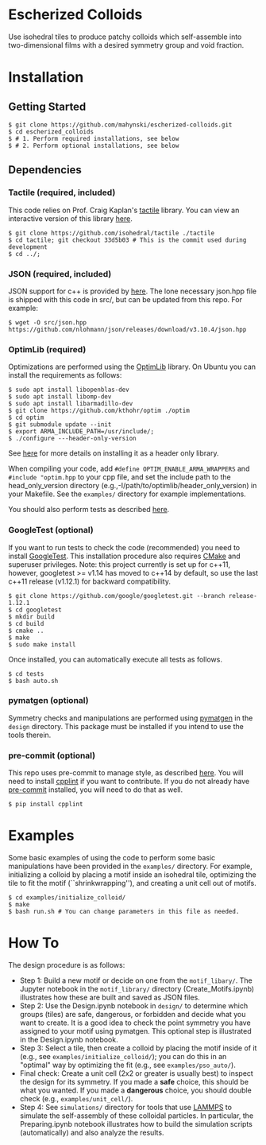 # Escherized Colloids

Use isohedral tiles to produce patchy colloids which self-assemble into two-dimensional films with a desired symmetry group and void fraction.

Installation
============

Getting Started
---------------

~~~code
$ git clone https://github.com/mahynski/escherized-colloids.git
$ cd escherized_colloids
$ # 1. Perform required installations, see below
$ # 2. Perform optional installations, see below
~~~

Dependencies
------------

### Tactile (required, included)
This code relies on Prof. Craig Kaplan's [tactile](https://github.com/isohedral/tactile) library.
You can view an interactive version of this library [here](https://isohedral.ca/software/tactile/).
~~~code
$ git clone https://github.com/isohedral/tactile ./tactile
$ cd tactile; git checkout 33d5b03 # This is the commit used during development
$ cd ../;
~~~

### JSON (required, included)
JSON support for c++ is provided by [here](https://github.com/nlohmann/json). The lone necessary json.hpp file is shipped with this code in
src/, but can be updated from this repo. For example:

~~~code
$ wget -O src/json.hpp https://github.com/nlohmann/json/releases/download/v3.10.4/json.hpp
~~~

### OptimLib (required)
Optimizations are performed using the [OptimLib](https://optimlib.readthedocs.io/en/latest/) library.  On Ubuntu you can install the requirements as follows:

~~~code
$ sudo apt install libopenblas-dev
$ sudo apt install libomp-dev
$ sudo apt install libarmadillo-dev
$ git clone https://github.com/kthohr/optim ./optim
$ cd optim
$ git submodule update --init
$ export ARMA_INCLUDE_PATH=/usr/include/;
$ ./configure ---header-only-version
~~~

See [here](https://optimlib.readthedocs.io/en/latest/installation.html) for more details on installing it as a header only library.

When compiling your code, add `#define OPTIM_ENABLE_ARMA_WRAPPERS` and `#include "optim.hpp` to your cpp file, and set the include path to the head_only_version directory (e.g.,-I/path/to/optimlib/header_only_version) in your Makefile. See the `examples/` directory for example implementations.

You should also perform tests as described [here](https://optimlib.readthedocs.io/en/latest/examples_and_tests.html).

### GoogleTest (optional)
If you want to run tests to check the code (recommended) you need to install [GoogleTest](https://github.com/google/googletest).  This installation procedure also requires [CMake](http://www.cmake.org/) and superuser privileges. Note: this project currently is set up for c++11, however, googletest >= v1.14 has moved to c++14 by default, so use the last c++11 release (v1.12.1) for backward compatibility.

~~~code
$ git clone https://github.com/google/googletest.git --branch release-1.12.1 
$ cd googletest
$ mkdir build
$ cd build
$ cmake ..
$ make
$ sudo make install
~~~

Once installed, you can automatically execute all tests as follows.

~~~code
$ cd tests
$ bash auto.sh
~~~

### pymatgen (optional)
Symmetry checks and manipulations are performed using [pymatgen](https://pymatgen.org/) in the `design` directory.  This package must be installed if you intend to use the tools therein.

### pre-commit (optional)
This repo uses pre-commit to manage style, as described [here](https://github.com/bmorcos/pre-commit-hooks-cpp).  You will need to install [cpplint](https://pypi.org/project/cpplint/) if you want to contribute. If you do not already have [pre-commit](https://pre-commit.com/) installed, you will need to do that as well.

~~~code
$ pip install cpplint
~~~

Examples
========
Some basic examples of using the code to perform some basic manipulations have been provided in the `examples/` directory. For example, initializing a colloid by placing a motif inside an isohedral tile, optimizing the tile to fit the motif (``shrinkwrapping''), and creating a unit cell out of motifs.

~~~code
$ cd examples/initialize_colloid/
$ make
$ bash run.sh # You can change parameters in this file as needed.
~~~

How To
======
The design procedure is as follows:

* Step 1: Build a new motif or decide on one from the `motif_libary/`.  The Jupyter notebook in the `motif_library/` directory (Create_Motifs.ipynb) illustrates how these are built and saved as JSON files.
* Step 2: Use the Design.ipynb notebook in `design/` to determine which groups (tiles) are safe, dangerous, or forbidden and decide what you want to create.  It is a good idea to check the point symmetry you have assigned to your motif using pymatgen.  This optional step is illustrated in the Design.ipynb notebook.
* Step 3: Select a tile, then create a colloid by placing the motif inside of it (e.g., see `examples/initialize_colloid/`); you can do this in an "optimal" way by optimizing the fit (e.g., see `examples/pso_auto/`).
* Final check: Create a unit cell (2x2 or greater is usually best) to inspect the design for its symmetry.  If you made a **safe** choice, this should be what you wanted. If you made a **dangerous** choice, you should double check (e.g., `examples/unit_cell/`).
* Step 4: See `simulations/` directory for tools that use [LAMMPS](https://www.lammps.org/) to simulate the self-assembly of these colloidal particles.  In particular, the Preparing.ipynb notebook illustrates how to build the simulation scripts (automatically) and also analyze the results.
